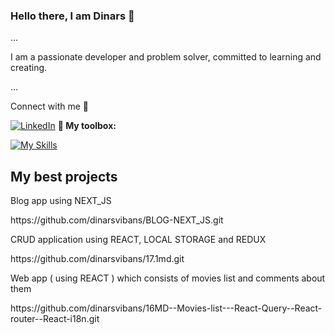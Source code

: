 ### Hello there, I am Dinars 👋

...

I am a passionate developer and problem solver, committed to learning and creating.

...

Connect with me 🔗

[![LinkedIn](https://skillicons.dev/icons?i=linkedin)](https://www.linkedin.com/in/dinarsvibans/)
**🧰 My toolbox:**

[![My Skills](https://skillicons.dev/icons?i=js,ts,react,html,css,scss,nextjs,nodejs,vuejs,angular,bootstrap,mongodb,mysql)](https://skillicons.dev)

## My best projects
<p>Blog app using NEXT_JS</p>
https://github.com/dinarsvibans/BLOG-NEXT_JS.git

<p>CRUD application using REACT, LOCAL STORAGE and REDUX<p/>
https://github.com/dinarsvibans/17.1md.git

<p>Web app ( using REACT ) which consists of movies list and comments about them<p/>
https://github.com/dinarsvibans/16MD--Movies-list---React-Query--React-router--React-i18n.git


